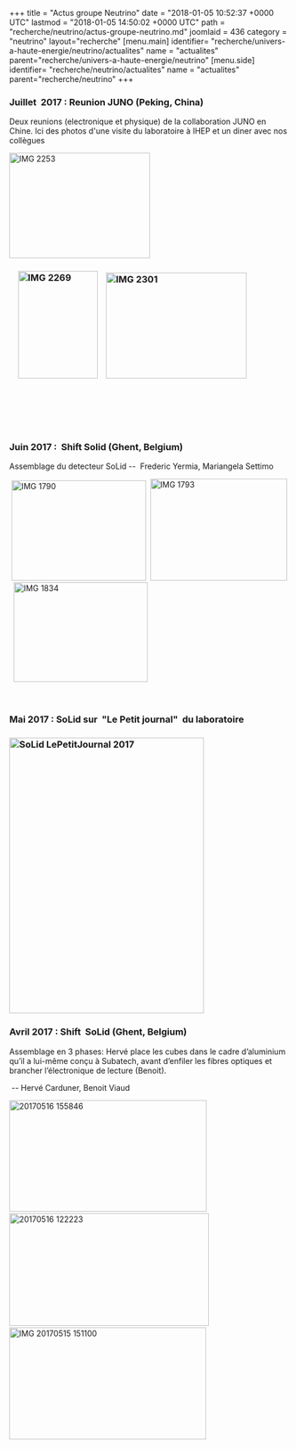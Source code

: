 +++
title = "Actus groupe Neutrino"
date = "2018-01-05 10:52:37 +0000 UTC"
lastmod = "2018-01-05 14:50:02 +0000 UTC"
path = "recherche/neutrino/actus-groupe-neutrino.md"
joomlaid = 436
category = "neutrino"
layout="recherche"
[menu.main]
  identifier= "recherche/univers-a-haute-energie/neutrino/actualites"
  name = "actualites"
  parent="recherche/univers-a-haute-energie/neutrino"
[menu.side]
  identifier= "recherche/neutrino/actualites"
  name = "actualites"
  parent="recherche/neutrino"
+++
<h3>Juillet  2017 : Reunion JUNO (Peking, China)</h3>
<p>Deux reunions (electronique et physique) de la collaboration JUNO en Chine. Ici des photos d'une visite du laboratoire à IHEP et un diner avec nos collègues  </p>
<p><img src="images/Recherche/neutrino/JUNO/gallery/July2017/IMG_2253.JPG" alt="IMG 2253" width="253" height="189" title="Large PMT (20") of the JUNO experiment "/></p>
<h3>    <img src="images/Recherche/neutrino/JUNO/gallery/July2017/IMG_2269.jpg" alt="IMG 2269" width="143" height="193" title="Dark room for the test of the Large PMT"/>    <img src="images/Recherche/neutrino/JUNO/gallery/July2017/IMG_2301.jpg" alt="IMG 2301" width="253" height="190" title="Enjoying a good dinner with some colleagues "/></h3>
<h3> </h3>
<h3> </h3>
<h3>Juin 2017 :  Shift Solid (Ghent, Belgium)</h3>
<p>Assemblage du detecteur SoLid --  Frederic Yermia, Mariangela Settimo</p>
<p> <img src="images/Recherche/neutrino/Solid/gallery_/ShiftGhent2/IMG_1790.jpg" alt="IMG 1790" width="242" height="180" title="Scanning the cubes for the plane assembly "/>  <img src="images/Recherche/neutrino/Solid/gallery_/ShiftGhent2/IMG_1793.jpg" alt="IMG 1793" width="246" height="183" title="One plane with all cubes in place "/>  <img src="images/Recherche/neutrino/Solid/gallery_/ShiftGhent2/IMG_1834.jpg" alt="IMG 1834" width="241" height="179" title="Cubes washed before covering them with the tyvek"/></p>
<p> </p>
<h3>Mai 2017 : SoLid sur  "Le Petit journal"  du laboratoire</h3>
<h3><img src="images/Recherche/neutrino/Solid/gallery_/SoLid_LePetitJournal_2017.jpg" alt="SoLid LePetitJournal 2017" width="350" height="495"/></h3>
<h3>Avril 2017 : Shift  SoLid (Ghent, Belgium) </h3>
<div title="Page 1">
<div>
<div>
<p>Assemblage en 3 phases: Hervé place les cubes dans le cadre d’aluminium qu’il a lui-même conçu à Subatech, avant d’enfiler les fibres optiques et brancher l’électronique de lecture (Benoit). </p>
</div>
</div>
</div>
<p> -- Hervé Carduner, Benoit Viaud </p>
<p><img src="images/Recherche/neutrino/Solid/gallery_/ShiftGhent1/20170516_155846.jpg" alt="20170516 155846" width="355" height="200" title="Assembling one of the SoLid planes with 256 cubes "/>  <img src="images/Recherche/neutrino/Solid/gallery_/ShiftGhent1/20170516_122223.jpg" alt="20170516 122223" width="359" height="202" title="Inserting the optical fibers "/>  <img src="images/Recherche/neutrino/Solid/gallery_/ShiftGhent1/IMG_20170515_151100.jpg" alt="IMG 20170515 151100" width="354" height="201" title="Connecting the electronics"/></p>
